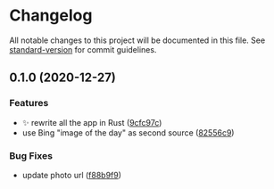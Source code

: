 # Changelog

All notable changes to this project will be documented in this file. See [standard-version](https://github.com/conventional-changelog/standard-version) for commit guidelines.

## 0.1.0 (2020-12-27)


### Features

* ✨ rewrite all the app in Rust ([9cfc97c](///commit/9cfc97c3a45875f6ca640038fc5d94b3e63c9bea))
* use Bing "image of the day" as second source ([82556c9](///commit/82556c9dd2ea6fbcd41988b3ccc76c4be94e4fce))


### Bug Fixes

* update photo url ([f88b9f9](///commit/f88b9f97d81cffc541e993c0edffa4ccd028c333))
